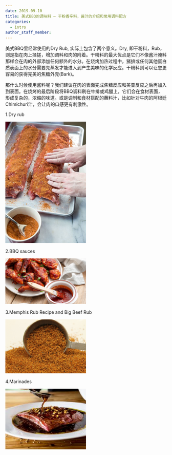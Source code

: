 ```yaml
---
date: 2019-09-10
title: 美式BBQ的调味料 – 干粉香辛料，酱汁的介绍和常用调料配方
categories:
  - intro
author_staff_member: 
---
```

美式BBQ里经常使用的Dry Rub, 实际上包含了两个意义。Dry, 即干粉料，Rub，则是指在肉上揉搓，增加调料和肉的附着。干粉料的最大优点是它们不像酱汁腌料那样会在肉的外部添加任何额外的水分。在烧烤加热过程中，猪排或任何其他蛋白质表面上的水分需要先蒸发才能进入到产生美味的化学反应。干粉料则可以让您更容易的获得完美的焦糖外壳(Bark)。

那什么时候使用酱料呢？我们建议在肉的表面完成焦糖反应和美亚反应之后再加入到表面。在烧烤的最后阶段将BBQ调料刷在牛排或鸡腿上，它们会在食材表面，形成复杂的，浓缩的味道。或是调制和食材搭配的蘸料汁，比如针对牛肉的阿根廷Chimichuri汁，会让肉的口感更有刺激性。

1.Dry rub 

<img style="width:50%;" src="/images/dry_rub.jpg" alt="dry rub" class="screenshot editable"/>

2.BBQ sauces

<img style="width:50%;" src="/images/bbq_sauce.jpg" alt="bbq sauce" class="screenshot editable"/>

3.Memphis Rub Recipe and Big Beef Rub

<img style="width:50%;" src="/images/Memphis_Style_Dry_Rub.jpg" alt="memphis" class="screenshot editable"/>

4.Marinades

<img style="width:50%;" src="/images/marinade.jpg" alt="marinade" class="screenshot editable"/>